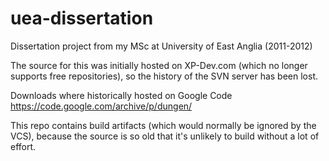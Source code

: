 # uea-dissertation
Dissertation project from my MSc at University of East Anglia (2011-2012)
 
The source for this was initially hosted on XP-Dev.com (which no longer
supports free repositories), so the history of the SVN server has been lost.

Downloads where historically hosted on Google Code
https://code.google.com/archive/p/dungen/

This repo contains build artifacts (which would normally be ignored by the
VCS), because the source is so old that it's unlikely to build without a
lot of effort.
